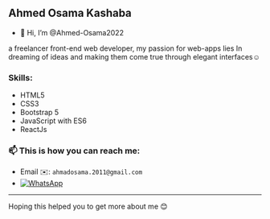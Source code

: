 ## Ahmed Osama Kashaba

- 👋 Hi, I’m @Ahmed-Osama2022
<p>a freelancer front-end web  developer, my passion for web-apps lies In dreaming of ideas and making them come true through elegant interfaces☺️</p>

### Skills:
- HTML5
- CSS3
- Bootstrap 5
- JavaScript with ES6
- ReactJs

### 📫 This is how you can reach me: 
- Email ✉️:
``` ahmadosama.2011@gmail.com ``` 
- [![WhatsApp](https://img.shields.io/badge/WhatsApp-25D366?logo=whatsapp&logoColor=fff&style=falt_sqare)](https://wa.me/+201553064098)
---
Hoping this helped you to get more about me 😊
<!---
Ahmed-Osama2022/Ahmed-Osama2022 is a ✨ special ✨ repository because its `README.md` (this file) appears on your GitHub profile.
You can click the Preview link to take a look at your changes.
--->
